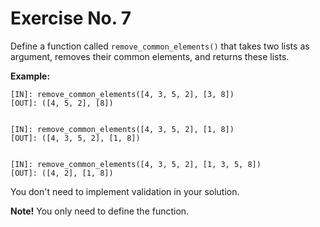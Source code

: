 # Exercise No. 7

Define a function called `remove_common_elements()` that takes two lists as argument, removes their common elements, and returns these lists.


**Example:**


    [IN]: remove_common_elements([4, 3, 5, 2], [3, 8])
    [OUT]: ([4, 5, 2], [8])


    [IN]: remove_common_elements([4, 3, 5, 2], [1, 8])
    [OUT]: ([4, 3, 5, 2], [1, 8])


    [IN]: remove_common_elements([4, 3, 5, 2], [1, 3, 5, 8])
    [OUT]: ([4, 2], [1, 8])


You don't need to implement validation in your solution.


**Note!** You only need to define the function.